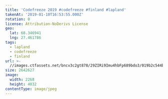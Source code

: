 ```yaml
---
title: 'Codefreeze 2019 #codefreeze #finland #lapland'
takenAt: '2019-01-10T16:53:55.000Z'
rotation: 0
license: Attribution-NoDerivs License
geo:
  lat: 68.346941
  lng: 27.461786
tags:
  - lapland
  - codefreeze
  - finland
url: >-
  //images.ctfassets.net/bncv3c2gt878/29ZIRi9Imu4hbFp689bdo3/019b2c544b8f178500f7d92b8f1cde36/codefreeze-2019-codefreeze-finland-lapland_39773150653_o
size: 2642627
image:
  width: 2268
  height: 4032
contentType: image/jpeg
---
```


